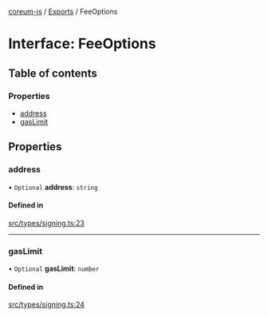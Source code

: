 [coreum-js](../README.md) / [Exports](../modules.md) / FeeOptions

# Interface: FeeOptions

## Table of contents

### Properties

- [address](FeeOptions.md#address)
- [gasLimit](FeeOptions.md#gaslimit)

## Properties

### address

• `Optional` **address**: `string`

#### Defined in

[src/types/signing.ts:23](https://github.com/PyramydLabs/coreum-js/blob/987bc3b/src/types/signing.ts#L23)

___

### gasLimit

• `Optional` **gasLimit**: `number`

#### Defined in

[src/types/signing.ts:24](https://github.com/PyramydLabs/coreum-js/blob/987bc3b/src/types/signing.ts#L24)
